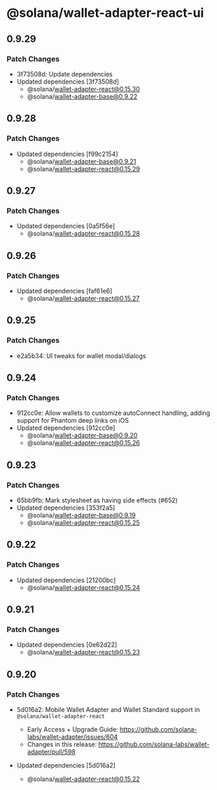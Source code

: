 # @solana/wallet-adapter-react-ui

## 0.9.29

### Patch Changes

-   3f73508d: Update dependencies
-   Updated dependencies [3f73508d]
    -   @solana/wallet-adapter-react@0.15.30
    -   @solana/wallet-adapter-base@0.9.22

## 0.9.28

### Patch Changes

-   Updated dependencies [f99c2154]
    -   @solana/wallet-adapter-base@0.9.21
    -   @solana/wallet-adapter-react@0.15.29

## 0.9.27

### Patch Changes

-   Updated dependencies [0a5f56e]
    -   @solana/wallet-adapter-react@0.15.28

## 0.9.26

### Patch Changes

-   Updated dependencies [faf61e6]
    -   @solana/wallet-adapter-react@0.15.27

## 0.9.25

### Patch Changes

-   e2a5b34: UI tweaks for wallet modal/dialogs

## 0.9.24

### Patch Changes

-   912cc0e: Allow wallets to customize autoConnect handling, adding support for Phantom deep links on iOS
-   Updated dependencies [912cc0e]
    -   @solana/wallet-adapter-base@0.9.20
    -   @solana/wallet-adapter-react@0.15.26

## 0.9.23

### Patch Changes

-   65bb9fb: Mark stylesheet as having side effects (#652)
-   Updated dependencies [353f2a5]
    -   @solana/wallet-adapter-base@0.9.19
    -   @solana/wallet-adapter-react@0.15.25

## 0.9.22

### Patch Changes

-   Updated dependencies [21200bc]
    -   @solana/wallet-adapter-react@0.15.24

## 0.9.21

### Patch Changes

-   Updated dependencies [0e62d22]
    -   @solana/wallet-adapter-react@0.15.23

## 0.9.20

### Patch Changes

-   5d016a2: Mobile Wallet Adapter and Wallet Standard support in `@solana/wallet-adapter-react`

    -   Early Access + Upgrade Guide: https://github.com/solana-labs/wallet-adapter/issues/604
    -   Changes in this release: https://github.com/solana-labs/wallet-adapter/pull/598

-   Updated dependencies [5d016a2]
    -   @solana/wallet-adapter-react@0.15.22

